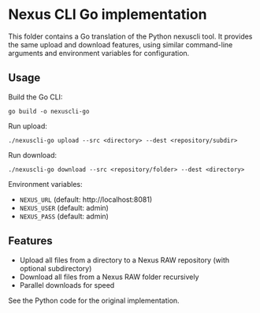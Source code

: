 # Nexus CLI Go implementation

This folder contains a Go translation of the Python nexuscli tool. It provides the same upload and download features, using similar command-line arguments and environment variables for configuration.

## Usage

Build the Go CLI:

```
go build -o nexuscli-go
```

Run upload:

```
./nexuscli-go upload --src <directory> --dest <repository/subdir>
```

Run download:

```
./nexuscli-go download --src <repository/folder> --dest <directory>
```

Environment variables:
- `NEXUS_URL` (default: http://localhost:8081)
- `NEXUS_USER` (default: admin)
- `NEXUS_PASS` (default: admin)

## Features
- Upload all files from a directory to a Nexus RAW repository (with optional subdirectory)
- Download all files from a Nexus RAW folder recursively
- Parallel downloads for speed

See the Python code for the original implementation.
